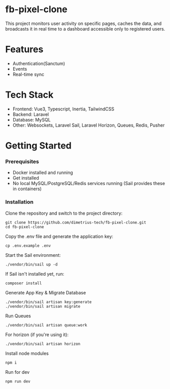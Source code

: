 # fb-pixel-clone
This project monitors user activity on specific pages, caches the data, and broadcasts it in real time to a dashboard accessible only to registered users.

# Features
 - Authentication(Sanctum)
 - Events
 - Real-time sync

# Tech Stack
- Frontend: Vue3, Typescript, Inertia, TailwindCSS
- Backend: Laravel
- Database: MySQL
- Other: Websockets, Laravel Sail, Laravel Horizon, Queues, Redis, Pusher

# Getting Started
### Prerequisites
- Docker installed and running
- Get installed
- No local MySQL/PostgreSQL/Redis services running (Sail provides these in containers)

### Installation
Clone the repository and switch to the project directory:
```
git clone https://github.com/dimetrius-tech/fb-pixel-clone.git
cd fb-pixel-clone
```
Copy the .env file and generate the application key:
```
cp .env.example .env
```
Start the Sail environment:
```
./vendor/bin/sail up -d
```
If Sail isn't installed yet, run:
```
composer install
```
Generate App Key & Migrate Database
```
./vendor/bin/sail artisan key:generate
./vendor/bin/sail artisan migrate
```
Run Queues
```
./vendor/bin/sail artisan queue:work
```
For horizon (if you're using it):
```
./vendor/bin/sail artisan horizon
```
Install node modules
```
npm i
```
Run for dev
```
npm run dev
```
